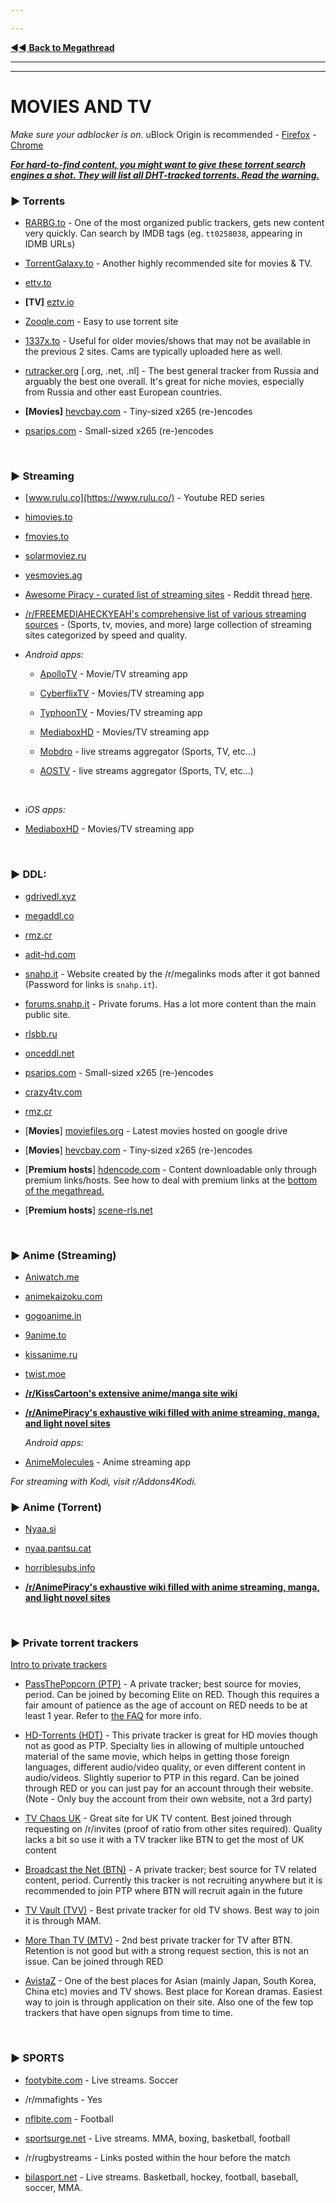 ---
---
[◄◄ **Back to Megathread**](https://www.reddit.com/r/Piracy/wiki/megathread)

---
---

# MOVIES AND TV


*Make sure your adblocker is on*. uBlock Origin is recommended - [Firefox](https://addons.mozilla.org/en-US/firefox/addon/ublock-origin/) - [Chrome](https://chrome.google.com/webstore/detail/ublock-origin/cjpalhdlnbpafiamejdnhcphjbkeiagm)

***[For hard-to-find content, you might want to give these torrent search engines a shot. They will list all DHT-tracked torrents. Read the warning.](https://www.reddit.com/r/Piracy/wiki/general_sites_and_search_engines)***

### ► **Torrents**

 * [RARBG.to](https://rarbg.to/) - One of the most organized public trackers, gets new content very quickly. Can search by IMDB tags (eg. `tt0258038`, appearing in IDMB URLs)
 * [TorrentGalaxy.to](https://torrentgalaxy.to/) - Another highly recommended site for movies & TV.
 * [ettv.to](https://www.ettv.to/home/)
 * **[TV]** [eztv.io](https://eztv.io/)
 * [Zooqle.com](https://zooqle.com/) - Easy to use torrent site
 * [1337x.to](https://1337x.to/) - Useful for older movies/shows that may not be available in the previous 2 sites. Cams are typically uploaded here as well.
 * [rutracker.org](https://rutracker.org/) [.org, .net, .nl] - The best general tracker from Russia and arguably the best one overall. It's great for niche movies, especially from Russia and other east European countries.
 * **[Movies]** [hevcbay.com](https://hevcbay.com/) - Tiny-sized x265 (re-)encodes
 * [psarips.com](http://psarips.com/) - Small-sized x265 (re-)encodes

&nbsp;




### ► **Streaming**

 * [www.rulu.co](https://www.rulu.co/) - Youtube RED series
 * [himovies.to](https://www.himovies.to/)
 * [fmovies.to](https://www3.fmovies.to/)
 * [solarmoviez.ru](https://www1.solarmoviez.ru/)
 * [yesmovies.ag](https://yesmovies.ag/)
 * [Awesome Piracy - curated list of streaming sites](https://github.com/Igglybuff/awesome-piracy/blob/master/readme.md##streaming-sites) - Reddit thread [here](https://old.reddit.com/r/Piracy/comments/9nontk/awesome_piracy_a_curated_list_of_awesome_warez/).
 * [/r/FREEMEDIAHECKYEAH's comprehensive list of various streaming sources](https://www.reddit.com/r/FREEMEDIAHECKYEAH/comments/a2csq0/how_to_stream_movies_tv_anime_sports_online/) - (Sports, tv, movies, and more) large collection of streaming sites categorized by speed and quality.

 * *Android apps:*

   * [ApolloTV](https://apollotv.xyz/) - Movie/TV streaming app
   * [CyberflixTV](https://cybercloud.media/) - Movies/TV streaming app
   * [TyphoonTV](https://www.typhoontv.me/) - Movies/TV streaming app
   * [MediaboxHD](https://mediaboxhd.net/) - Movies/TV streaming app
   * [Mobdro](https://www.mobdro.to/index) - live streams aggregator (Sports, TV, etc...)
   * [AOSTV](https://aostv.app/) - live streams aggregator (Sports, TV, etc...)
&nbsp;

 * *iOS apps:*
  * [MediaboxHD](https://mediaboxhd.net/) - Movies/TV streaming app

&nbsp;




### ► DDL:

 * [gdrivedl.xyz](https://gdrivedl.xyz/)
 * [megaddl.co](https://megaddl.co/movies)
 * [rmz.cr](http://rmz.cr/)
 * [adit-hd.com](http://adit-hd.com/)
 * [snahp.it](http://snahp.it/) - Website created by the /r/megalinks mods after it got banned (Password for links is `snahp.it`).
  * [forums.snahp.it](https://forum.snahp.it/) - Private forums. Has a lot more content than the main public site.
 * [rlsbb.ru](http://rlsbb.ru)
 * [onceddl.net](https://onceddl.net/)
 * [psarips.com](https://psarips.com/) - Small-sized x265 (re-)encodes
 * [crazy4tv.com](http://crazy4tv.com/)
 * [rmz.cr](http://rmz.cr/)
 * [**Movies**] [moviefiles.org](https://moviefiles.org/) - Latest movies hosted on google drive
 * [**Movies**] [hevcbay.com](https://hevcbay.com/) - Tiny-sized x265 (re-)encodes
 * [**Premium hosts**] [hdencode.com](https://hdencode.com/) - Content downloadable only through premium links/hosts. See how to deal with premium links at the [bottom of the megathread.](https://www.reddit.com/r/Piracy/wiki/megathread)
 * [**Premium hosts**] [scene-rls.net](http://scene-rls.net/)

&nbsp;




### ► **Anime (Streaming)**

 * [Aniwatch.me](https://aniwatch.me/)
 * [animekaizoku.com](https://animekaizoku.com/)
 * [gogoanime.in](https://www5.gogoanime.in/)
 * [9anime.to](https://9anime.to/)
 * [kissanime.ru](https://kissanime.ru/)
 * [twist.moe](https://twist.moe/)
 * [**/r/KissCartoon's extensive anime/manga site wiki**](https://www.reddit.com/r/KissCartoon/wiki/alternatives)
 * [**/r/AnimePiracy's exhaustive wiki filled with anime streaming, manga, and light novel sites**](https://docs.zoho.com.au/sheet/open/stzn58acc24611fea414e8901724ff4510fe8/sheets/Anime/ranges/B100)

   *Android apps:*

  * [AnimeMolecules](https://animemolecules.com/) - Anime streaming app

*For streaming with Kodi, visit r/Addons4Kodi.*


### ► **Anime (Torrent)**

 * [Nyaa.si](https://nyaa.si/)
 * [nyaa.pantsu.cat](https://nyaa.pantsu.cat/)
 * [horriblesubs.info](https://horriblesubs.info/)

 * [**/r/AnimePiracy's exhaustive wiki filled with anime streaming, manga, and light novel sites**](https://docs.zoho.com.au/sheet/open/stzn58acc24611fea414e8901724ff4510fe8/sheets/Anime/ranges/B100)

&nbsp;



### ► **Private torrent trackers**

  [Intro to private trackers](https://www.reddit.com/r/Piracy/wiki/private_trackers)

 * [PassThePopcorn (PTP)](https://passthepopcorn.me/) - A private tracker; best source for movies, period. Can be joined by becoming Elite on RED. Though this requires a fair amount of patience as the age of account on RED needs to be at least 1 year. Refer to [the FAQ](https://www.reddit.com/r/piracy/wiki/faq) for more info.
 * [HD-Torrents (HDT)](https://hdts.ru/) - This private tracker is great for HD movies though not as good as PTP. Specialty lies in allowing of multiple untouched material of the same movie, which helps in getting those foreign languages, different audio/video quality, or even different content in audio/videos. Slightly superior to PTP in this regard. Can be joined through RED or you can just pay for an account through their website. (Note - Only buy the account from their own website, not a 3rd party)
 * [TV Chaos UK](https://tvchaosuk.com) - Great site for UK TV content. Best joined through requesting on /r/invites (proof of ratio from other sites required). Quality lacks a bit so use it with a TV tracker like BTN to get the most of UK content
 * [Broadcast the Net (BTN)](http://broadcasthe.net/) - A private tracker; best source for TV related content, period. Currently this tracker is not recruiting anywhere but it is recommended to join PTP where BTN will recruit again in the future  
 * [TV Vault (TVV)](https://tv-vault.me/) - Best private tracker for old TV shows. Best way to join it is through MAM.  
 * [More Than TV (MTV)](https://morethan.tv/) - 2nd best private tracker for TV after BTN. Retention is not good but with a strong request section, this is not an issue. Can be joined through RED
 * [AvistaZ](https://avistaz.to/) - One of the best places for Asian (mainly Japan, South Korea, China etc) movies and TV shows. Best place for Korean dramas. Easiest way to join is through application on their site. Also one of the few top trackers that have open signups from time to time.

&nbsp;




### ► SPORTS

 * [footybite.com](http://footybite.com/) - Live streams. Soccer
 * /r/mmafights - Yes
 * [nflbite.com](https://home.nflbite.com/) - Football
 * [sportsurge.net](https://sportsurge.net/) - Live streams. MMA, boxing, basketball, football
 * /r/rugbystreams - Links posted within the hour before the match
 * [bilasport.net](http://bilasport.net/index.html) - Live streams. Basketball, hockey, football, baseball, soccer, MMA.

&nbsp;